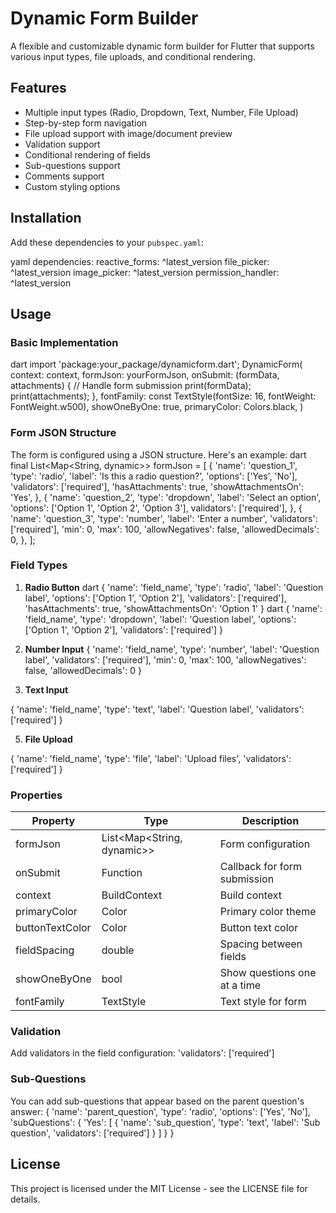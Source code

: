 # Dynamic Form Builder

A flexible and customizable dynamic form builder for Flutter that supports various input types, file uploads, and conditional rendering.

## Features

- Multiple input types (Radio, Dropdown, Text, Number, File Upload)
- Step-by-step form navigation
- File upload support with image/document preview
- Validation support
- Conditional rendering of fields
- Sub-questions support
- Comments support
- Custom styling options

## Installation

Add these dependencies to your `pubspec.yaml`:

yaml
dependencies:
reactive_forms: ^latest_version
file_picker: ^latest_version
image_picker: ^latest_version
permission_handler: ^latest_version


## Usage

### Basic Implementation
dart
import 'package:your_package/dynamicform.dart';
DynamicForm(
context: context,
formJson: yourFormJson,
onSubmit: (formData, attachments) {
// Handle form submission
print(formData);
print(attachments);
},
fontFamily: const TextStyle(fontSize: 16, fontWeight: FontWeight.w500),
showOneByOne: true,
primaryColor: Colors.black,
)

### Form JSON Structure

The form is configured using a JSON structure. Here's an example:
dart
final List<Map<String, dynamic>> formJson = [
{
'name': 'question_1',
'type': 'radio',
'label': 'Is this a radio question?',
'options': ['Yes', 'No'],
'validators': ['required'],
'hasAttachments': true,
'showAttachmentsOn': 'Yes',
},
{
'name': 'question_2',
'type': 'dropdown',
'label': 'Select an option',
'options': ['Option 1', 'Option 2', 'Option 3'],
validators': ['required'],
},
{
'name': 'question_3',
'type': 'number',
'label': 'Enter a number',
'validators': ['required'],
'min': 0,
'max': 100,
'allowNegatives': false,
'allowedDecimals': 0,
},
];

### Field Types

1. **Radio Button**
dart
{
'name': 'field_name',
'type': 'radio',
'label': 'Question label',
'options': ['Option 1', 'Option 2'],
'validators': ['required'],
'hasAttachments': true,
'showAttachmentsOn': 'Option 1'
}
dart
{
'name': 'field_name',
'type': 'dropdown',
'label': 'Question label',
'options': ['Option 1', 'Option 2'],
'validators': ['required']
}

3. **Number Input**
{
'name': 'field_name',
'type': 'number',
'label': 'Question label',
'validators': ['required'],
'min': 0,
'max': 100,
'allowNegatives': false,
'allowedDecimals': 0
}

4. **Text Input**

{
'name': 'field_name',
'type': 'text',
'label': 'Question label',
'validators': ['required']
}

5. **File Upload**

{
'name': 'field_name',
'type': 'file',
'label': 'Upload files',
'validators': ['required']
}



### Properties

| Property | Type | Description |
|----------|------|-------------|
| formJson | List<Map<String, dynamic>> | Form configuration |
| onSubmit | Function | Callback for form submission |
| context | BuildContext | Build context |
| primaryColor | Color | Primary color theme |
| buttonTextColor | Color | Button text color |
| fieldSpacing | double | Spacing between fields |
| showOneByOne | bool | Show questions one at a time |
| fontFamily | TextStyle | Text style for form |

### Validation

Add validators in the field configuration:
'validators': ['required']

### Sub-Questions

You can add sub-questions that appear based on the parent question's answer:
{
'name': 'parent_question',
'type': 'radio',
'options': ['Yes', 'No'],
'subQuestions': {
'Yes': [
{
'name': 'sub_question',
'type': 'text',
'label': 'Sub question',
'validators': ['required']
}
]
}
}

## License

This project is licensed under the MIT License - see the LICENSE file for details.